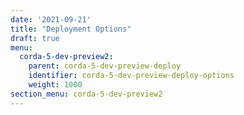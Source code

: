 ```yaml
---
date: '2021-09-21'
title: "Deployment Options"
draft: true
menu:
  corda-5-dev-preview2:
    parent: corda-5-dev-preview-deploy
    identifier: corda-5-dev-preview-deploy-options
    weight: 1000
section_menu: corda-5-dev-preview2
---
```

